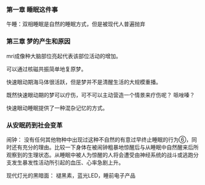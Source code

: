 ### 第一章 睡眠这件事
午睡：双相睡眠是自然的睡眠方式，但是被现代人普遍抛弃


### 第三章 梦的产生和原因
mri成像种大脑部位亮起代表该部位活动的增加。

可以通过核磁共振简单地复原梦。

快速眼动期海马体很活跃，但是梦并不是清醒生活的大规模重播。

既然快速眼动期的梦可以疗伤，可不可以主动营造一个情景来疗伤呢？
哌唑嗪？

快速眼动睡眠提供了一种混杂记忆的方式。


### 从安眠药到社会变革
闹钟：
没有任何其他物种中出现过这种不自然的有意过早终止睡眠的行为⑥，同时还有充分的理由。比较一下身体在被闹钟粗暴地惊醒后与从睡眠中自然醒来后所观察到的生理状态。从睡眠中被人为惊醒的人将会遭受由神经系统的战斗或逃跑分支发生暴发性活动所引起的血压、心率急剧上升。

现代灯光的黑暗面：
褪黑素，蓝光LED，睡前电子产品
